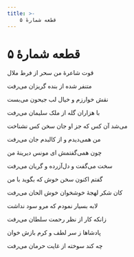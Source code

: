 ```yaml
---
title: >-
    قطعه شمارهٔ ۵
---
```

# قطعه شمارهٔ ۵

<div class="b" id="bn1"><div class="m1"><p>قوت شاعرهٔ من سحر از فرط ملال</p></div>
<div class="m2"><p>متنفر شده از بنده گریزان می‌رفت</p></div></div>
<div class="b" id="bn2"><div class="m1"><p>نقش خوارزم و خیال لب جیحون می‌بست</p></div>
<div class="m2"><p>با هزاران گله از ملک سلیمان می‌رفت</p></div></div>
<div class="b" id="bn3"><div class="m1"><p>می‌شد آن کس که جز او جان سخن کس نشناخت</p></div>
<div class="m2"><p>من همی‌دیدم و از کالبدم جان می‌رفت</p></div></div>
<div class="b" id="bn4"><div class="m1"><p>چون همی‌گفتمش ای مونس دیرینهٔ من</p></div>
<div class="m2"><p>سخت می‌گفت و دل‌آزرده و گریان می‌رفت</p></div></div>
<div class="b" id="bn5"><div class="m1"><p>گفتم اکنون سخن خوش که بگوید با من</p></div>
<div class="m2"><p>کان شکر لهجهٔ خوشخوان خوش الحان می‌رفت</p></div></div>
<div class="b" id="bn6"><div class="m1"><p>لابه بسیار نمودم که مرو سود نداشت</p></div>
<div class="m2"><p>زانکه کار از نظر رحمت سلطان می‌رفت</p></div></div>
<div class="b" id="bn7"><div class="m1"><p>پادشاها ز سر لطف و کرم بازش خوان</p></div>
<div class="m2"><p>چه کند سوخته از غایت حرمان می‌رفت</p></div></div>